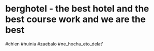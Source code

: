 # berghotel - the best hotel and the best course work and we are the best
#chlen #huinia #zaebalo #ne_hochu_eto_delat'
